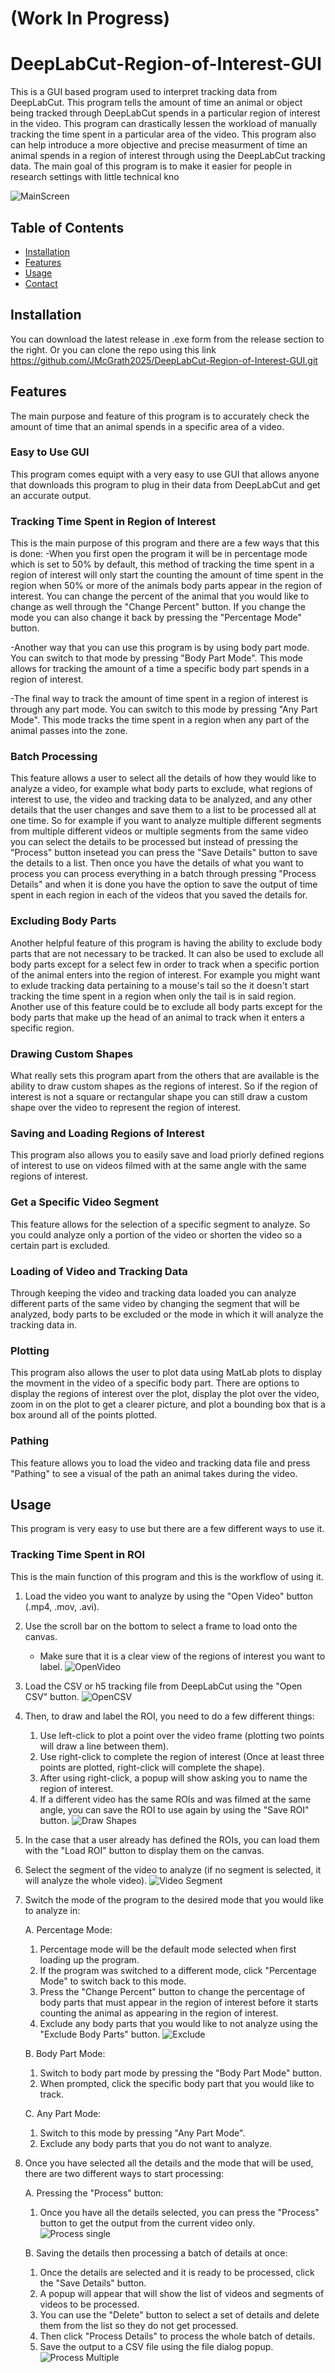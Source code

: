 # (Work In Progress)


# DeepLabCut-Region-of-Interest-GUI

This is a GUI based program used to interpret tracking data from DeepLabCut. This program tells the amount of time an animal or object being tracked through DeepLabCut spends in a particular region of interest in the video. This program can drastically lessen the workload of manually tracking the time spent in a particular area of the video. This program also can help introduce a more objective and precise measurment of time an animal spends in a region of interest through using the DeepLabCut tracking data. The main goal of this program is to make it easier for people in research settings with little technical kno

![MainScreen](https://github.com/user-attachments/assets/0e057749-106e-46db-beea-a4d5a11da6ed)

## Table of Contents
- [Installation](#installation)
- [Features](#features)
- [Usage](#usage)
- [Contact](#contact)

## Installation

You can download the latest release in .exe form from the release section to the right. Or you can clone the repo using this link https://github.com/JMcGrath2025/DeepLabCut-Region-of-Interest-GUI.git

## Features

The main purpose and feature of this program is to accurately check the amount of time that an animal spends in a specific area of a video.

### Easy to Use GUI

This program comes equipt with a very easy to use GUI that allows anyone that downloads this program to plug in their data from DeepLabCut and get an accurate output.

### Tracking Time Spent in Region of Interest

This is the main purpose of this program and there are a few ways that this is done:
-When you first open the program it will be in percentage mode which is set to 50% by default, this method of tracking the time spent in a region of interest will only start the counting the amount of time spent in the region when 50% or more of the animals body parts appear in the region of interest. You can change the percent of the animal that you would like to change as well through the "Change Percent" button. If you change the mode you can also change it back by pressing the "Percentage Mode" button.

-Another way that you can use this program is by using body part mode. You can switch to that mode by pressing "Body Part Mode". This mode allows for tracking the amount of a time a specific body part spends in a region of interest.

-The final way to track the amount of time spent in a region of interest is through any part mode. You can switch to this mode by pressing "Any Part Mode". This mode tracks the time spent in a region when any part of the animal passes into the zone.

### Batch Processing

This feature allows a user to select all the details of how they would like to analyze a video, for example what body parts to exclude, what regions of interest to use, the video and tracking data to be analyzed, and any other details that the user changes and save them to a list to be processed all at one time. So for example if you want to analyze multiple different segments from multiple different videos or multiple segments from the same video you can select the details to be processed but instead of pressing the "Process" button insetead you can press the "Save Details" button to save the details to a list. Then once you have the details of what you want to process you can process everything in a batch through pressing "Process Details" and when it is done you have the option to save the output of time spent in each region in each of the videos that you saved the details for.

### Excluding Body Parts

Another helpful feature of this program is having the ability to exclude body parts that are not necessary to be tracked. It can also be used to exclude all body parts except for a select few in order to track when a specific portion of the animal enters into the region of interest. For example you might want to exlude tracking data pertaining to a mouse's tail so the it doesn't start tracking the time spent in a region when only the tail is in said region. Another use of this feature could be to exclude all body parts except for the body parts that make up the head of an animal to track when it enters a specific region. 

### Drawing Custom Shapes

What really sets this program apart from the others that are available is the ability to draw custom shapes as the regions of interest. So if the region of interest is not a square or rectangular shape you can still draw a custom shape over the video to represent the region of interest. 

### Saving and Loading Regions of Interest

This program also allows you to easily save and load priorly defined regions of interest to use on videos filmed with at the same angle with the same regions of interest. 

### Get a Specific Video Segment

This feature allows for the selection of a specific segment to analyze. So you could analyze only a portion of the video or shorten the video so a certain part is excluded. 

### Loading of Video and Tracking Data

Through keeping the video and tracking data loaded you can analyze different parts of the same video by changing the segment that will be analyzed, body parts to be excluded or the mode in which it will analyze the tracking data in.

### Plotting 

This program also allows the user to plot data using MatLab plots to display the movment in the video of a specific body part. There are options to display the regions of interest over the plot, display the plot over the video, zoom in on the plot to get a clearer picture, and plot a bounding box that is a box around all of the points plotted. 

### Pathing

This feature allows you to load the video and tracking data file and press "Pathing" to see a visual of the path an animal takes during the video. 

## Usage

This program is very easy to use but there are a few different ways to use it. 

### Tracking Time Spent in ROI

This is the main function of this program and this is the workflow of using it.

1. Load the video you want to analyze by using the "Open Video" button (.mp4, .mov, .avi).
2. Use the scroll bar on the bottom to select a frame to load onto the canvas.
   - Make sure that it is a clear view of the regions of interest you want to label.
   ![OpenVideo](https://github.com/user-attachments/assets/1a95a8f4-31bf-42ab-bdbd-ec5db46b05dd)

3. Load the CSV or h5 tracking file from DeepLabCut using the "Open CSV" button.
   ![OpenCSV](https://github.com/user-attachments/assets/19197a77-c271-4fbd-8e31-ae4e67080289)

4. Then, to draw and label the ROI, you need to do a few different things:
   1. Use left-click to plot a point over the video frame (plotting two points will draw a line between them).
   2. Use right-click to complete the region of interest (Once at least three points are plotted, right-click will complete the shape).
   3. After using right-click, a popup will show asking you to name the region of interest.
   4. If a different video has the same ROIs and was filmed at the same angle, you can save the ROI to use again by using the "Save ROI" button.
   ![Draw Shapes](https://github.com/user-attachments/assets/37176c95-da2d-4c94-95ed-98e915cd9f15)

5. In the case that a user already has defined the ROIs, you can load them with the "Load ROI" button to display them on the canvas.
6. Select the segment of the video to analyze (if no segment is selected, it will analyze the whole video).
   ![Video Segment](https://github.com/user-attachments/assets/c21a2e0e-54c0-4775-a221-e4a55acabe53)

7. Switch the mode of the program to the desired mode that you would like to analyze in:
   
   A. Percentage Mode:
   
      1. Percentage mode will be the default mode selected when first loading up the program.
      2. If the program was switched to a different mode, click "Percentage Mode" to switch back to this mode.
      3. Press the "Change Percent" button to change the percentage of body parts that must appear in the region of interest before it starts counting the animal as appearing in the region of interest.
      4. Exclude any body parts that you would like to not analyze using the "Exclude Body Parts" button.
         ![Exclude](https://github.com/user-attachments/assets/103b7e2a-4eba-440f-bede-ceeb0fe1dbe7)

   B. Body Part Mode:
   
      1. Switch to body part mode by pressing the "Body Part Mode" button.
      2. When prompted, click the specific body part that you would like to track.
        
   C. Any Part Mode:

      1. Switch to this mode by pressing "Any Part Mode".
      2. Exclude any body parts that you do not want to analyze.
        
9. Once you have selected all the details and the mode that will be used, there are two different ways to start processing:
   
   A. Pressing the "Process" button:
      1. Once you have all the details selected, you can press the "Process" button to get the output from the current video only.
         ![Process single](https://github.com/user-attachments/assets/ed594e51-bf9c-4149-bf8b-cb48f67138c5)

   B. Saving the details then processing a batch of details at once:
      1. Once the details are selected and it is ready to be processed, click the "Save Details" button.
      2. A popup will appear that will show the list of videos and segments of videos to be processed.
      3. You can use the "Delete" button to select a set of details and delete them from the list so they do not get processed.
      4. Then click "Process Details" to process the whole batch of details.
      5. Save the output to a CSV file using the file dialog popup.
         ![Process Multiple](https://github.com/user-attachments/assets/6fe435f1-881c-48ec-99ce-e7ac8697ac2a)









